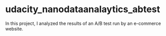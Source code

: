 # udacity_nanodataanalaytics_abtest
In this project, I analyzed the results of an A/B test run by an e-commerce website. 
